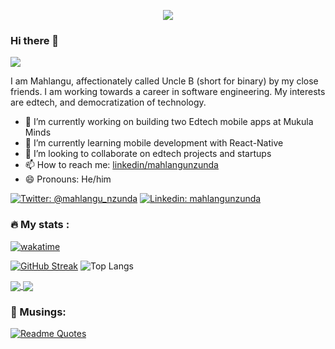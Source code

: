 <p align="center">
  <!-- Typing SVG by DenverCoder1 - https://github.com/DenverCoder1/readme-typing-svg -->
  <a href="https://github.com/DenverCoder1/readme-typing-svg">
    <img src="https://readme-typing-svg.demolab.com/?lines=Aspiring%20Full-stack%20developer;Always%20learning%20new%20things;For%20you%20;😉;Always%20move%20forward;And%20never%20look%20back;Don't%20take%20yourself%20too%20seriously;Grow%20where%20you%20are%20planted;Deliver%20value%20wherever%20you%20are&font=Fira%20Code&center=true&width=540&height=45&color=82caff&vCenter=true&pause=1000&size=22" /></a>
</p>

### Hi there 👋
![](https://komarev.com/ghpvc/?username=unclebinary1001)

I am Mahlangu, affectionately called Uncle B (short for binary) by my close friends. I am working towards a career in software engineering. My interests are edtech, and democratization of technology.

- 🔭 I’m currently working on building two Edtech mobile apps at Mukula Minds
- 🌱 I’m currently learning mobile development with React-Native
- 👯 I’m looking to collaborate on edtech projects and startups
- 📫 How to reach me: [linkedin/mahlangunzunda](https://www.linkedin.com/in/mahlangunzunda/)
- 😄 Pronouns: He/him


[![Twitter: @mahlangu_nzunda](https://img.shields.io/twitter/follow/mahlangu_nzunda?label=)](https://twitter.com/mahlangu_nzunda)
[![Linkedin: mahlangunzunda](https://img.shields.io/badge/-blue?logo=Linkedin&link=https://www.linkedin.com/in/mahlangunzunda/)](https://www.linkedin.com/in/mahlangunzunda/)




### 🔥 My stats :
[![wakatime](https://wakatime.com/badge/user/018bcec0-034b-4087-aa28-64a97a30a65f.svg)](https://wakatime.com/@018bcec0-034b-4087-aa28-64a97a30a65f)

  [![GitHub Streak](https://streak-stats.demolab.com?user=unclebinary1001&theme=highcontrast)](https://streak-stats.demolab.com?user=unclebinary1001)
  ![Top Langs](https://github-readme-stats.vercel.app/api/top-langs/?username=unclebinary1001&layout=compact&theme=vision-friendly-dark)

  <a href="https://github-readme-stats.vercel.app/api?username=unclebinary1001">
  <img align="center" src="https://github-readme-stats.vercel.app/api?username=unclebinary1001&theme=vue-darky" />
</a>

<a href="https://github-readme-stats.vercel.app/api/wakatime?username=unclebinary1001">
  <img align="center" src="https://github-readme-stats.vercel.app/api/wakatime?username=unclebinary1001&theme=vue-darky&layout=compact&hide_border=true" />
</a>

### 🤔 Musings:
[![Readme Quotes](https://quotes-github-readme.vercel.app/api?type=horizontal&theme=light)](https://github.com/piyushsuthar/github-readme-quotes)
<!--
**unclebinary1001/unclebinary1001** is a ✨ _special_ ✨ repository because its `README.md` (this file) appears on your GitHub profile.

Here are some ideas to get you started:

- 🔭 I’m currently working on technical interview preparation for this internship application season
- 🌱 I’m currently learning React Native
- 👯 I’m looking to collaborate on edtech projects and hackathon 
- 🤔 I’m looking for help with ...
- 💬 Ask me about ...
- 📫 How to reach me: nzundamahlangu@gmail.com
- 😄 Pronouns: He/him
- ⚡ Fun fact: I was born Friday the 13th
-->

